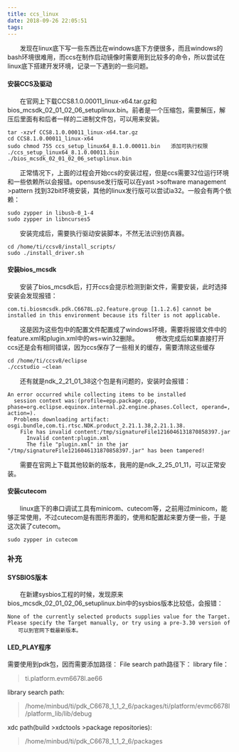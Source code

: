 ```yaml
---
title: ccs_linux
date: 2018-09-26 22:05:51
tags:
---
```


　　发现在linux底下写一些东西比在windows底下方便很多，而且windows的bash环境很难用，而ccs在制作启动镜像时需要用到比较多的命令，所以尝试在linux底下搭建开发环境，记录一下遇到的一些问题。
<!--more-->
        
#### 安装CCS及驱动
　　在官网上下载CCS8.1.0.00011_linux-x64.tar.gz和bios_mcsdk_02_01_02_06_setuplinux.bin。前者是一个压缩包，需要解压，解压后里面有和后者一样的二进制文件包，可以用来安装。
```
tar -xzvf CCS8.1.0.00011_linux-x64.tar.gz
cd CCS8.1.0.00011_linux-x64
sudo chmod 755 ccs_setup_linux64_8.1.0.00011.bin　　添加可执行权限
./ccs_setup_linux64_8.1.0.00011.bin
./bios_mcsdk_02_01_02_06_setuplinux.bin
```
　　正常情况下，上面的过程会开始ccs的安装过程，但是ccs需要32位运行环境和一些依赖所以会报错。opensuse发行版可以在yast >software management >pattern 找到32bit环境安装，其他的linux发行版可以尝试ia32。一般会有两个依赖：
```
sudo zypper in libusb-0_1-4
sudo zypper in libncurses5
```
　　安装完成后，需要执行驱动安装脚本，不然无法识别仿真器。
```
cd /home/ti/ccsv8/install_scripts/
sudo ./install_driver.sh
```
#### 安装bios_mcsdk
　　安装了bios_mcsdk后，打开ccs会提示检测到新文件，需要安装，此时选择安装会发现报错：
```
com.ti.biosmcsdk.pdk.C6678L.p2.feature.group [1.1.2.6] cannot be installed in this environment because its filter is not applicable.
```
　　这是因为这些包中的配置文件配置成了windows环境，需要将报错文件中的feature.xml和plugin.xml中的ws=win32删除。　
　　修改完成后如果直接打开ccs还是会有相同错误，因为ccs保存了一些相关的缓存，需要清除这些缓存
```
cd /home/ti/ccsv8/eclipse
./ccstudio –clean
```
　　还有就是ndk_2_21_01_38这个包是有问题的，安装时会报错：
```
An error occurred while collecting items to be installed
  session context was:(profile=epp.package.cpp, phase=org.eclipse.equinox.internal.p2.engine.phases.Collect, operand=, action=).
  Problems downloading artifact: osgi.bundle,com.ti.rtsc.NDK.product_2.21.1.38,2.21.1.38.
    File has invalid content:/tmp/signatureFile1216046131870858397.jar
      Invalid content:plugin.xml
      The file "plugin.xml" in the jar "/tmp/signatureFile1216046131870858397.jar" has been tampered!
```
　　需要在官网上下载其他较新的版本，我用的是ndk_2_25_01_11，可以正常安装。 　
#### 安装cutecom
　　linux底下的串口调试工具有minicom、cutecom等，之前用过minicom，能够正常使用，不过cutecom是有图形界面的，使用和配置起来要方便一些，于是这次装了cutecom。
```
sudo zypper in cutecom
```

### 补充
#### SYSBIOS版本
　　在新建sysbios工程的时候，发现原来bios_mcsdk_02_01_02_06_setuplinux.bin中的sysbios版本比较低，会报错：

```
None of the currently selected products supplies value for the Target. Please specify the Target manually, or try using a pre-3.30 version of
　　可以到官网下载最新版本。
```
#### LED_PLAY程序
需要使用到pdk包，因而需要添加路径：
File search path路径下：
library file：
> ti.platform.evm6678l.ae66

library search path:
> /home/minbud/ti/pdk_C6678_1_1_2_6/packages/ti/platform/evmc6678l/platform_lib/lib/debug

xdc path(build >xdctools >package repositories):
> /home/minbud/ti/pdk_C6678_1_1_2_6/packages